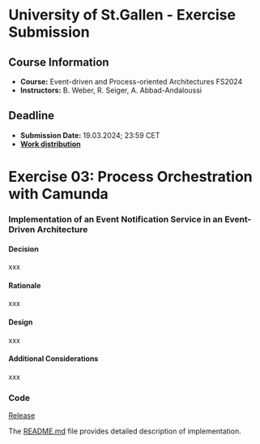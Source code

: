 # University of St.Gallen - Exercise Submission

## Course Information

- **Course:** Event-driven and Process-oriented Architectures FS2024
- **Instructors:** B. Weber, R. Seiger, A. Abbad-Andaloussi

## Deadline

- **Submission Date:** 19.03.2024; 23:59 CET
- **[Work distribution](https://github.com/luetzyas/edpo-ss24-drop-shipping-a1-gr4/blob/master/docs/submissions/change_log.md)**

# Exercise 03: Process Orchestration with Camunda


### Implementation of an Event Notification Service in an Event-Driven Architecture

#### Decision
xxx

#### Rationale
xxx

#### Design
xxx

#### Additional Considerations
xxx

### Code
[Release]()

The [README.md](/kafka/java/mailing/README.md) file provides detailed description of implementation.




